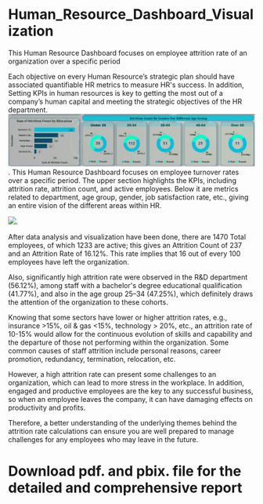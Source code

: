 # Human_Resource_Dashboard_Visualization
This Human Resource Dashboard focuses on employee attrition rate of an organization over a specific period

Each objective on every Human Resource’s strategic plan should have associated quantifiable HR metrics to measure HR's success. In addition, Setting KPIs in human resources is key to getting the most out of a company’s human capital and meeting the strategic objectives of the HR department.
![](./HR_header.JPG).
This Human Resource Dashboard focuses on employee turnover rates over a specific period. The upper section highlights the KPIs, including attrition rate, attrition count, and active employees. Below it are metrics related to department, age group, gender, job satisfaction rate, etc., giving an entire vision of the different areas within HR.

![](./Employe_profile_and_income_dashboard.JPG).

After data analysis and visualization have been done, there are 1470 Total employees, of which 1233 are active; this gives an Attrition Count of 237 and an Attrition Rate of 16.12%. This rate implies that 16 out of every 100 employees have left the organization. 

Also, significantly high attrition rate were observed in the R&D department (56.12%), among staff with a bachelor's degree educational qualification (41.77%), and also in the age group 25–34 (47.25%), which definitely draws the attention of the organization to these cohorts.

Knowing that some sectors have lower or higher attrition rates, e.g., insurance >15%, oil & gas <15%, technology > 20%, etc., an attrition rate of 10-15% would allow for the continuous evolution of skills and capability and the departure of those not performing within the organization. Some common causes of staff attrition include personal reasons, career promotion, redundancy, termination, relocation, etc.

However, a high attrition rate can present some challenges to an organization, which can lead to more stress in the workplace. In addition, engaged and productive employees are the key to any successful business, so when an employee leaves the company, it can have damaging effects on productivity and profits.

Therefore, a better understanding of the underlying themes behind the attrition rate calculations can ensure you are well prepared to manage challenges for any employees who may leave in the future.

# Download pdf. and pbix. file for the detailed and comprehensive report
